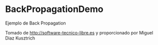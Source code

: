 # BackPropagationDemo
Ejemplo de Back Propagation

Tomado de http://software-tecnico-libre.es y proporcionado por Miguel Diaz Kusztrich
